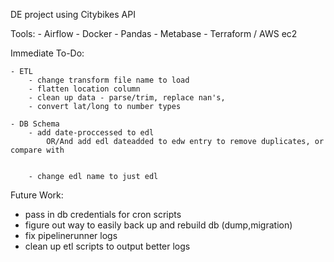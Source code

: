 DE project using Citybikes API 

Tools:
    - Airflow
    - Docker
    - Pandas
    - Metabase
    - Terraform / AWS ec2



Immediate To-Do:

    - ETL
        - change transform file name to load
        - flatten location column 
        - clean up data - parse/trim, replace nan's, 
        - convert lat/long to number types

    - DB Schema
        - add date-proccessed to edl
            OR/And add edl dateadded to edw entry to remove duplicates, or compare with 
            

        - change edl name to just edl
        


Future Work:
 - pass in db credentials for cron scripts
 - figure out way to easily back up and rebuild db (dump,migration)
 - fix pipelinerunner logs
 - clean up etl scripts to output better logs



